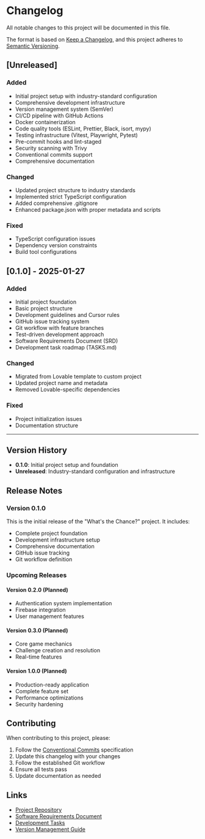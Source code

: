 # Changelog

All notable changes to this project will be documented in this file.

The format is based on [Keep a Changelog](https://keepachangelog.com/en/1.0.0/),
and this project adheres to [Semantic Versioning](https://semver.org/spec/v2.0.0.html).

## [Unreleased]

### Added

- Initial project setup with industry-standard configuration
- Comprehensive development infrastructure
- Version management system (SemVer)
- CI/CD pipeline with GitHub Actions
- Docker containerization
- Code quality tools (ESLint, Prettier, Black, isort, mypy)
- Testing infrastructure (Vitest, Playwright, Pytest)
- Pre-commit hooks and lint-staged
- Security scanning with Trivy
- Conventional commits support
- Comprehensive documentation

### Changed

- Updated project structure to industry standards
- Implemented strict TypeScript configuration
- Added comprehensive .gitignore
- Enhanced package.json with proper metadata and scripts

### Fixed

- TypeScript configuration issues
- Dependency version constraints
- Build tool configurations

## [0.1.0] - 2025-01-27

### Added

- Initial project foundation
- Basic project structure
- Development guidelines and Cursor rules
- GitHub issue tracking system
- Git workflow with feature branches
- Test-driven development approach
- Software Requirements Document (SRD)
- Development task roadmap (TASKS.md)

### Changed

- Migrated from Lovable template to custom project
- Updated project name and metadata
- Removed Lovable-specific dependencies

### Fixed

- Project initialization issues
- Documentation structure

---

## Version History

- **0.1.0**: Initial project setup and foundation
- **Unreleased**: Industry-standard configuration and infrastructure

## Release Notes

### Version 0.1.0

This is the initial release of the "What's the Chance?" project. It includes:

- Complete project foundation
- Development infrastructure setup
- Comprehensive documentation
- GitHub issue tracking
- Git workflow definition

### Upcoming Releases

#### Version 0.2.0 (Planned)

- Authentication system implementation
- Firebase integration
- User management features

#### Version 0.3.0 (Planned)

- Core game mechanics
- Challenge creation and resolution
- Real-time features

#### Version 1.0.0 (Planned)

- Production-ready application
- Complete feature set
- Performance optimizations
- Security hardening

## Contributing

When contributing to this project, please:

1. Follow the [Conventional Commits](https://www.conventionalcommits.org/) specification
2. Update this changelog with your changes
3. Follow the established Git workflow
4. Ensure all tests pass
5. Update documentation as needed

## Links

- [Project Repository](https://github.com/StavLobel/whats-the-chance-game)
- [Software Requirements Document](./SRD.md)
- [Development Tasks](./TASKS.md)
- [Version Management Guide](./VERSIONING.md)
